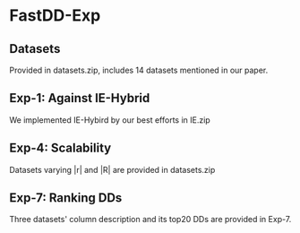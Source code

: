 # FastDD-Exp

## Datasets

Provided in datasets.zip, includes 14 datasets mentioned in our paper.

## Exp-1: Against IE-Hybrid

We implemented IE-Hybird by our best efforts in IE.zip

## Exp-4: Scalability

Datasets varying |r| and |R| are provided in datasets.zip

## Exp-7: Ranking DDs

Three datasets' column description and its top20 DDs are provided in Exp-7.



